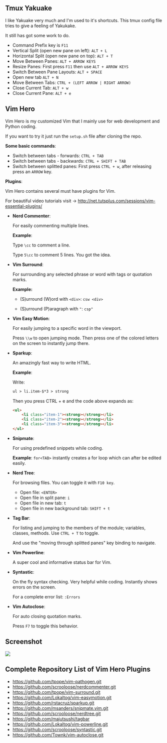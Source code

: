 Tmux Yakuake
------------

I like Yakuake very much and I'm used to it's shortcuts.
This tmux config file tries to give a feeling of Yakukake.

It still has got some work to do.

* Command Prefix key is ```F11```
* Vertical Split (open new pane on left): ```ALT + L```
* Horizontal Split (open new pane on top): ```ALT + T```
* Move Between Panes: ```ALT + ARROW KEYS```
* Resize Panes: First press ```F11``` then use ```ALT + ARROW KEYS```
* Switch Between Pane Layouts: ```ALT + SPACE```
* Open new tab ```ALT + N```
* Move Between Tabs: ```CTRL + (LEFT ARROW | RIGHT ARROW)```
* Close Current Tab: ```ALT + w```
* Close Current Pane: ```ALT + e```

Vim Hero
--------

Vim Hero is my customized Vim that I mainly use for web development and Python coding.

If you want to try it just run the ```setup.sh``` file after cloning the repo.

**Some basic commands**:

* Switch between tabs - forwards: ```CTRL + TAB```
* Switch between tabs - backwards: ```CTRL + SHIFT + TAB```
* Switch between splitted panes: First press ```CTRL + w```, after releasing press an ```ARROW``` key.

**Plugins**:

Vim Hero contains several must have plugins for Vim.

For beautiful video tutorials visit -> http://net.tutsplus.com/sessions/vim-essential-plugins/

* **Nerd Commenter**:

    For easily commenting multiple lines.
    
    **Example**:
    
    Type ```\cc``` to comment a line.
    
    Type ```5\cc``` to comment 5 lines. You got the idea.

* **Vim Surround**:

    For surrounding any selected phrase or word with tags or quotation marks.
    
    **Example:**

    - (S)urround (W)ord with ```<div>```: ```csw <div>```

    - (S)urround (P)aragraph with ```"```: ```csp"```

* **Vim Easy Motion**:

    For easily jumping to a specific word in the viewport.
    
    Press ```\\w``` to open jumping mode. Then press one of the colored letters on the screen to instantly jump there.

* **Sparkup**:

    An amazingly fast way to write HTML.

    **Example**: 
    
    Write:
    
    ```html
    ul > li.item-$*3 > strong
    ```

    Then you press CTRL + e and the code above expands as:

    ```html
    <ul>
        <li class="item-1"><strong></strong></li>
        <li class="item-2"><strong></strong></li>
        <li class="item-3"><strong></strong></li>
    </ul>
    ```
    
* **Snipmate**:

    For using predefined snippets while coding.
    
    **Example**: ```for<TAB>``` instantly creates a for loop which can after be edited easily. 

* **Nerd Tree**:

    For browsing files. You can toggle it with ```F10 key```.
    
    - Open file: ```<ENTER>```
    - Open file in split pane: ```i```
    - Open file in new tab: ```t```
    - Open file in new background tab: ```SHIFT + t```

* **Tag Bar**:

    For listing and jumping to the members of the module; variables, classes, methods.
    Use ```CTRL + T``` to toggle.
    
    And use the "moving through splitted panes" key binding to navigate.

* **Vim Powerline**:

    A super cool and informative status bar for Vim.

* **Syntastic**:

    On the fly syntax checking. Very helpful while coding. Instantly shows errors on the screen.
    
    For a complete error list: ```:Errors```

* **Vim Autoclose**:
    
    For auto closing quotation marks.

    Press ```F7``` to toggle this behavior.

Screenshot
----------

<img src="https://github.com/rcakirerk/personalization/raw/master/vim_hero/vim_hero_screenshot.png">

Complete Repository List of Vim Hero Plugins
--------------------------------------------

* https://github.com/tpope/vim-pathogen.git
* https://github.com/scrooloose/nerdcommenter.git
* https://github.com/tpope/vim-surround.git
* https://github.com/Lokaltog/vim-easymotion.git
* https://github.com/rstacruz/sparkup.git
* https://github.com/msanders/snipmate.vim.git
* https://github.com/scrooloose/nerdtree.git
* https://github.com/majutsushi/tagbar
* https://github.com/Lokaltog/vim-powerline.git
* https://github.com/scrooloose/syntastic.git
* https://github.com/Townk/vim-autoclose.git
